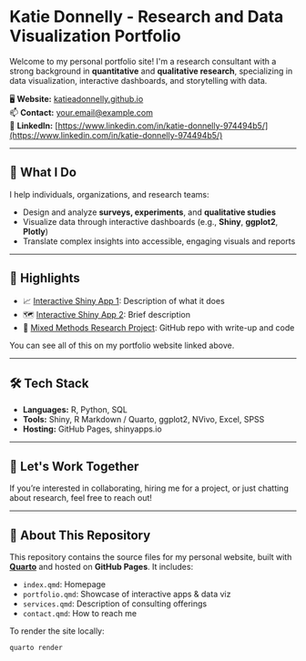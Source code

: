 # Katie Donnelly - Research and Data Visualization Portfolio

Welcome to my personal portfolio site! I'm a research consultant with a strong background in **quantitative** and **qualitative research**, specializing in data visualization, interactive dashboards, and storytelling with data.

🖥️ **Website:** [katieadonnelly.github.io](https://katieadonnelly.github.io)  
📫 **Contact:** your.email@example.com  
🔗 **LinkedIn:** [https://www.linkedin.com/in/katie-donnelly-974494b5/](https://www.linkedin.com/in/katie-donnelly-974494b5/)

---

## 🧠 What I Do

I help individuals, organizations, and research teams:

- Design and analyze **surveys, experiments**, and **qualitative studies**
- Visualize data through interactive dashboards (e.g., **Shiny**, **ggplot2**, **Plotly**)
- Translate complex insights into accessible, engaging visuals and reports

---

## 💼 Highlights

- 📈 [Interactive Shiny App 1](https://yourname.shinyapps.io/app1): Description of what it does  
- 🗺️ [Interactive Shiny App 2](https://yourname.shinyapps.io/app2): Brief description  
- 📄 [Mixed Methods Research Project](https://github.com/yourname/project): GitHub repo with write-up and code

You can see all of this on my portfolio website linked above.

---

## 🛠️ Tech Stack

- **Languages:** R, Python, SQL
- **Tools:** Shiny, R Markdown / Quarto, ggplot2, NVivo, Excel, SPSS
- **Hosting:** GitHub Pages, shinyapps.io

---
## 🚀 Let's Work Together

If you’re interested in collaborating, hiring me for a project, or just chatting about research, feel free to reach out! 

---
## 🧾 About This Repository

This repository contains the source files for my personal website, built with **[Quarto](https://quarto.org/)** and hosted on **GitHub Pages**. It includes:

- `index.qmd`: Homepage
- `portfolio.qmd`: Showcase of interactive apps & data viz
- `services.qmd`: Description of consulting offerings
- `contact.qmd`: How to reach me

To render the site locally:
```bash
quarto render
